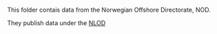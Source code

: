 This folder contais data from the Norwegian Offshore Directorate, NOD.

They publish data under the [NLOD](https://data.norge.no/nlod/en/2.0)

